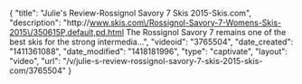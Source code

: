{
    "title": "Julie's Review-Rossignol Savory 7 Skis 2015-Skis.com",
    "description": "http:\/\/www.skis.com\/Rossignol-Savory-7-Womens-Skis-2015\/350615P,default,pd.html The Rossignol Savory 7 remains one of the best skis for the strong intermedia...",
    "videoid": "3765504",
    "date_created": "1411361088",
    "date_modified": "1418181996",
    "type": "captivate",
    "layout": "video",
    "url": "\/v\/julie-s-review-rossignol-savory-7-skis-2015-skis-com\/3765504"
}